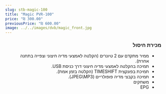 ```yaml
---
slug: stb-magic-100
title: "Magic PVR-100"
price: "₪ 300.00"
previousPrice: "₪ 600.00"
image: ../../images/dvb/magic_front.jpg
---
```


<div dir="rtl">

### מכירת חיסול

- ממיר מתקדם עם 2 טיונרים (הקלטה לאמצעי מדיה חיצוני וצפייה בתחנה אחרת).
- תמיכה בהקלטה לאמצעי מדיה חיצוני דרך כניסת USB.
- תמיכת בפונקצית TIMESHIFT (הקלטה בזמן אמת).
- תמיכה בקבצי מדיה פופולריים (JPEG\MP3).
- משחקים
- EPG

</div>
